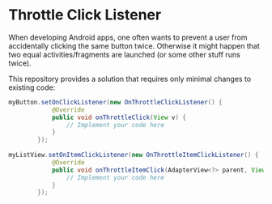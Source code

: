 # Throttle Click Listener

When developing Android apps, one often wants to prevent a user from accidentally clicking the same button twice. Otherwise it might happen that two equal activities/fragments are launched (or some other stuff runs twice).

This repository provides a solution that requires only minimal changes to existing code:

```java
myButton.setOnClickListener(new OnThrottleClickListener() {
            @Override
            public void onThrottleClick(View v) {
                // Implement your code here
            }
        });
        
myListView.setOnItemClickListener(new OnThrottleItemClickListener() {
            @Override
            public void onThrottleItemClick(AdapterView<?> parent, View view, int position, long id) {
                // Implement your code here
            }
        });       
```
